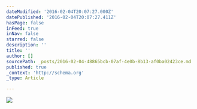 ```yaml
---
dateModified: '2016-02-04T20:07:27.000Z'
datePublished: '2016-02-04T20:07:27.411Z'
hasPage: false
inFeed: true
inNav: false
starred: false
description: ''
title: ''
author: []
sourcePath: _posts/2016-02-04-48865bcb-07af-4e0b-8b13-af0ba02423ce.md
published: true
_context: 'http://schema.org'
_type: Article

---
```

![](https://the-grid-user-content.s3-us-west-2.amazonaws.com/6f22b48a-746f-4750-8ee8-145839e0a70f.png)